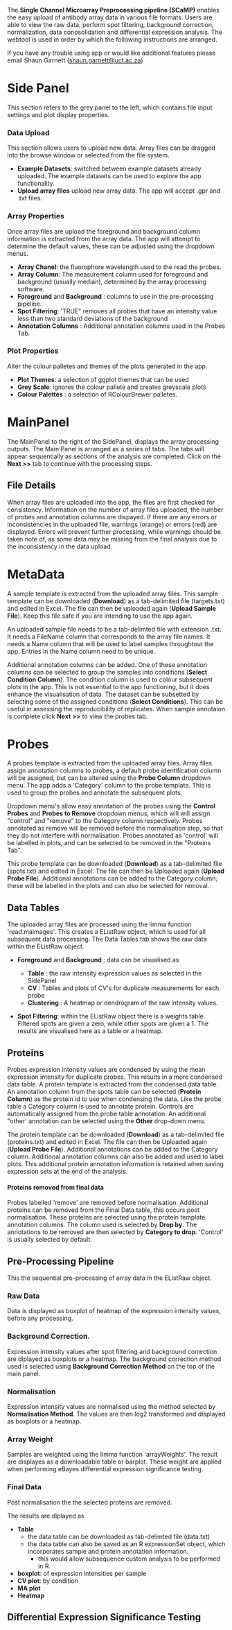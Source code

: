 The **Single Channel Microarray Preprocessing pipeline (SCaMP)** enables the easy upload of antibody array data in various file formats. Users are able to view the raw data, perform spot filtering, background correction, normalization, data conosolidation and differential expression analysis. The webtool is used in order by which the following instructions are arranged.

If you have any trouble using app or would like additional features please email Shaun Garnett (shaun.garnett@uct.ac.za)

# Side Panel

This section refers to the grey panel to the left, which contains file input settings and plot display properties. 


### Data Upload

This section allows users to upload new data. Array files can be dragged into the browse window or selected from the file system.

- **Example Datasets**: switched between example datasets already uploaded. The example datasets can be used to explore the app functionality.
- **Upload array files** upload new array data. The app will accept .gpr and .txt files. 

### Array Properties

Once array files are upload the foreground and background column information is extracted from the array data. The app will attempt to determine the default values, these can be adjusted using the dropdown menus. 

- **Array Chanel**: the fluorophore wavelength used to the read the probes.
- **Array Column**: The measurement column used for foreground and background (usually median), determined by the array processing software.
- **Foreground** and **Background** :  columns to use in the pre-processing pipeline.  
- **Spot Filtering**: 'TRUE" removes all probes that have an intensity value less than two standard deviations of the background
- **Annotation Columns** : Additional annotation columns used in the Probes Tab. 

### Plot Properties

Alter the colour palletes and themes of the plots generated in the app. 

- **Plot Themes**: a selection of ggplot themes that can be used
- **Grey Scale**: ignores the colour pallete and creates greyscale plots
- **Colour Palettes** : a selection of RColourBrewer palletes. 

# MainPanel



The MainPanel to the right of the SidePanel, displays the array processing outputs. The Main Panel is arranged as a  series of tabs. The tabs will appear sequentially as sections of the analysis are completed. Click on the **Next >>** tab to continue with the processing steps. 




## File Details

When array files are uploaded into the app, the files are first checked for consistency. Information on the number of array files uploaded, the number of probes and annotation columns are dispayed. If there are any errors or inconsistencies in the uploaded file, warnings (orange) or errors (red) are displayed. 
Errors will prevent further processing, while warnings should be taken note of, as some data may be missing from the final analysis due to the inconsistency in the data upload. 

# MetaData
A sample template is extracted from the uploaded array files. This sample template can be downloaded (**Download**) as a tab-delimited file (targets.txt) and edited in Excel. The file can then be uploaded again (**Upload Sample File**). Keep this file safe if you are intending to use the app again. 

An uploaded sample file needs to be a tab-delimted file with extension .txt. It needs a FileName column that corresponds to the array file names. It needs a Name column that will be used to label samples throughtout the app. Entries in the Name column need to be unique.

Additional annotation columns can be added. One of these annotation columns can be selected to group the samples into conditions (**Select Condition Column**). The condition column is used to colour subsequent plots in the app. This is not essential to the app functioning, but it does enhance the visualisation of data. The dataset can be subsetted by selecting some of the assigned conditions (**Select Conditions**). This can be useful in assessing the reproducibility of replicates. When sample annotaion is complete click **Next >>** to view the probes tab.

# Probes

A probes template is extracted from the uploaded array files. Array files assign annotation columns to probes, a default probe identification column will be assigned, but can be altered using the **Probe Column** dropdown menu. The app adds a 'Category' column to the probe template. This is used to group the probes and annotate the subsequent plots. 

Dropdown menu's allow easy annotation of the probes using the **Control Probes** and **Probes to Remove** dropdown menus, which will will assign "control" and "remove" to the Category column respectively. Probes annotated as remove will be removed before the normalisation step, so that they do not interfere with normalisation. Probes annotated as 'control' will be labelled in plots, and can be selected to be removed in the "Proteins Tab".

This probe template can be downloaded (**Download**) as a tab-delimited file (spots.txt) and edited in Excel. The file can then be Uploaded again (**Upload Probe File**). Additional annotations can be added to the Category column; these will be labelled in the plots and can also be selected for removal. 


## Data Tables
The uploaded array files are processed using the limma function 'read.maimages'. This creates a EListRaw object, which is used for all subsequent data processing. The Data Tables tab shows the raw data within the EListRaw object. 

- **Foreground** and **Background** : data can be visualised as 
	- **Table** : the raw intensity expression values as selected in the SidePanel
	- **CV** : Tables and plots of CV's for duplicate measurements for each probe
	- **Clustering** : A heatmap or dendrogram of the raw intensity values.
	
- **Spot Filtering**: within the EListRaw object there is a weights table. Filtered spots are given a zero, while other spots are given a 1. The results are visualised here as a table or a heatmap. 

## Proteins

Probes expression intensity values are condensed by using the mean expression intensity for duplicate probes. This results in a more condensed data table. 
A protein template is extracted from the condensed data table. An annotation column from the spots table can be selected (**Protein Column**) as the protein id to use when condensing the data. Like the probe table a Category column is used to annotate protein. Controls are automatically assigned from the probe table annotation. An additional "other' annotation can be selected using the **Other** drop-down menu. 

The protein template can be downloaded (**Download**) as a tab-delimited file (proteins.txt) and edited in Excel. The file can then be Uploaded again (**Upload Probe File**). Additional annotations can be added to the Category column. Additional annotation columns can also be added and used to label plots. This additional protein annotation information is retained when saving expression sets at the end of the analysis. 

#### Proteins removed from final data
Probes labelled 'remove' are removed before normalisation. Additional proteins can be removed from the Final Data table, this occurs post normalisation. These proteins are selected using the protein template annotation columns. The column used is selected by **Drop by**. The annotations to be removed are then selected by **Category to drop**. 'Control' is usually selected by default. 



## Pre-Processing Pipeline

This the sequential pre-processing of array data in the EListRaw object. 

### Raw Data 

Data is displayed as boxplot of heatmap of the expression intensity values, before any processing. 

### Background Correction. 

Expression intensity values after spot filtering and background correction are diplayed as boxplots or a heatmap. The background correction method used is selected using **Background Correction Method** on the top of the main panel. 

### Normalisation

Expression intensity values are normalised using the method selected by **Normalisation Method**. The values are then log2 transformed and displayed as boxplots or a heatmap. 

### Array Weight

Samples are weighted using the limma function 'arrayWeights'. The result are displayes as a downloadable table or barplot. These weight are applied when performing eBayes differential expression significance testing. 

### Final Data

Post normalisation the the selected proteins are removed. 

The results are diplayed as

- **Table**
	- the data table can be downloaded as tab-delimted file (data.txt) 
	- the data table can also be saved as an R expressionSet object, which incorporates sample and protein annotation information. 
		- this would allow subsequence custom analysis to be performed in R. 
- **boxplot**: of expression intensities per sample
- **CV plot**:  by condition
- **MA plot**
- **Heatmap**



## Differential Expression Significance Testing



	
